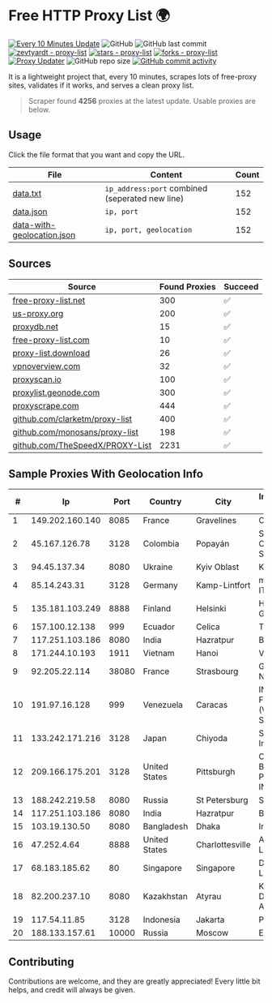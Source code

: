 
# Free HTTP Proxy List 🌍

[![Every 10 Minutes Update](https://github.com/mertguvencli/http-proxy-list/actions/workflows/main.yml/badge.svg?branch=main)](https://github.com/mertguvencli/http-proxy-list/actions/workflows/main.yml)
![GitHub](https://img.shields.io/github/license/mertguvencli/http-proxy-list)
![GitHub last commit](https://img.shields.io/github/last-commit/mertguvencli/http-proxy-list)
[![zevtyardt - proxy-list](https://img.shields.io/static/v1?label=zevtyardt&message=proxy-list&color=blue&logo=github)](https://github.com/zevtyardt/proxy-list "Go to GitHub repo")
[![stars - proxy-list](https://img.shields.io/github/stars/zevtyardt/proxy-list?style=social)](https://github.com/zevtyardt/proxy-list)
[![forks - proxy-list](https://img.shields.io/github/forks/zevtyardt/proxy-list?style=social)](https://github.com/zevtyardt/proxy-list)
[![Proxy Updater](https://github.com/zevtyardt/proxy-list/workflows/Proxy%20Updater/badge.svg)](https://github.com/zevtyardt/proxy-list/actions?query=workflow:"Proxy+Updater")
![GitHub repo size](https://img.shields.io/github/repo-size/zevtyardt/proxy-list)
[![GitHub commit activity](https://img.shields.io/github/commit-activity/m/zevtyardt/proxy-list?logo=commits)](https://github.com/zevtyardt/proxy-list/commits/main)

It is a lightweight project that, every 10 minutes, scrapes lots of free-proxy sites, validates if it works, and serves a clean proxy list.

> Scraper found **4256** proxies at the latest update. Usable proxies are below.

## Usage

Click the file format that you want and copy the URL.

|File|Content|Count|
|----|-------|-----|
|[data.txt](https://raw.githubusercontent.com/mertguvencli/http-proxy-list/main/proxy-list/data.txt)|`ip_address:port` combined (seperated new line)|152|
|[data.json](https://raw.githubusercontent.com/mertguvencli/http-proxy-list/main/proxy-list/data.json)|`ip, port`|152|
|[data-with-geolocation.json](https://raw.githubusercontent.com/mertguvencli/http-proxy-list/main/proxy-list/data-with-geolocation.json)|`ip, port, geolocation`|152|

## Sources

|Source|Found Proxies|Succeed|
|------|-------------|-------|
|[free-proxy-list.net](https://free-proxy-list.net)|300|✅|
|[us-proxy.org](https://www.us-proxy.org)|200|✅|
|[proxydb.net](http://proxydb.net)|15|✅|
|[free-proxy-list.com](https://free-proxy-list.com/?page=&port=&type%5B%5D=http&type%5B%5D=https&up_time=0&search=Search)|10|✅|
|[proxy-list.download](https://www.proxy-list.download/HTTP)|26|✅|
|[vpnoverview.com](https://vpnoverview.com/privacy/anonymous-browsing/free-proxy-servers)|32|✅|
|[proxyscan.io](https://www.proxyscan.io)|100|✅|
|[proxylist.geonode.com](https://proxylist.geonode.com/api/proxy-list?limit=300&page=1&sort_by=lastChecked&sort_type=desc&protocols=http,https)|300|✅|
|[proxyscrape.com](https://api.proxyscrape.com/v2/?request=displayproxies&protocol=http&timeout=10000&country=all&ssl=all&anonymity=all)|444|✅|
|[github.com/clarketm/proxy-list](https://raw.githubusercontent.com/clarketm/proxy-list/master/proxy-list-raw.txt)|400|✅|
|[github.com/monosans/proxy-list](https://raw.githubusercontent.com/monosans/proxy-list/main/proxies/http.txt)|198|✅|
|[github.com/TheSpeedX/PROXY-List](https://raw.githubusercontent.com/TheSpeedX/PROXY-List/master/http.txt)|2231|✅|


## Sample Proxies With Geolocation Info

|#|Ip|Port|Country|City|Internet Service Provider|
|-|--|----|-------|----|-------------------------|
|1|149.202.160.140|8085|France|Gravelines|OVH SAS|
|2|45.167.126.78|3128|Colombia|Popayán|Sepcom Comunicaciones SAS|
|3|94.45.137.34|8080|Ukraine|Kyiv Oblast|Kievline LLC|
|4|85.14.243.31|3128|Germany|Kamp-Lintfort|myLoc managed IT AG|
|5|135.181.103.249|8888|Finland|Helsinki|Hetzner Online GmbH|
|6|157.100.12.138|999|Ecuador|Celica|Telconet S.A|
|7|117.251.103.186|8080|India|Hazratpur|BSNL Internet|
|8|171.244.10.193|1911|Vietnam|Hanoi|VIETEL|
|9|92.205.22.114|38080|France|Strasbourg|GD MASS Network|
|10|191.97.16.128|999|Venezuela|Caracas|INVERSIONES FRITZ 78 C.A.(WIFI SOLUTION)|
|11|133.242.171.216|3128|Japan|Chiyoda|SAKURA Internet Inc.|
|12|209.166.175.201|3128|United States|Pittsburgh|CONTINENTAL BROADBAND PENNSYLVANIA, INC.|
|13|188.242.219.58|8080|Russia|St Petersburg|SkyNet LLC|
|14|117.251.103.186|8080|India|Hazratpur|BSNL Internet|
|15|103.19.130.50|8080|Bangladesh|Dhaka|InfoLink|
|16|47.252.4.64|8888|United States|Charlottesville|Alibaba.com LLC|
|17|68.183.185.62|80|Singapore|Singapore|DigitalOcean, LLC|
|18|82.200.237.10|8080|Kazakhstan|Atyrau|Kazakhtelecom Data Network Administration|
|19|117.54.11.85|3128|Indonesia|Jakarta|PT IndoInternet|
|20|188.133.157.61|10000|Russia|Moscow|Enforta-MSK|



## Contributing

Contributions are welcome, and they are greatly appreciated! Every
little bit helps, and credit will always be given.

